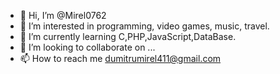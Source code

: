 - 👋 Hi, I’m @Mirel0762
- 👀 I’m interested in programming, video games, music, travel.
- 🌱 I’m currently learning C,PHP,JavaScript,DataBase.
- 💞️ I’m looking to collaborate on ...
- 📫 How to reach me dumitrumirel411@gmail.com

<!---
Mirel0762/Mirel0762 is a ✨ special ✨ repository because its `README.md` (this file) appears on your GitHub profile.
You can click the Preview link to take a look at your changes.
--->
